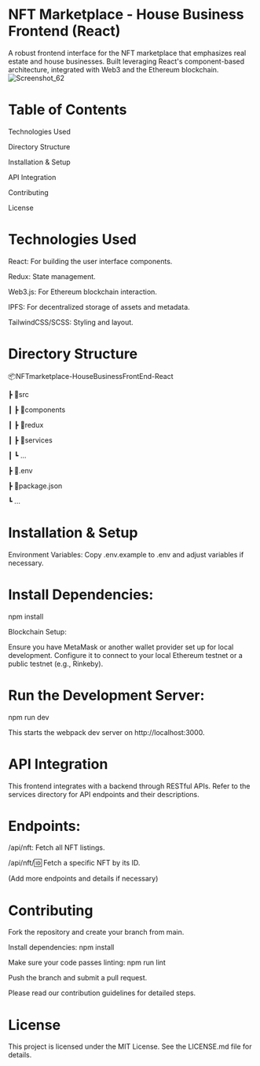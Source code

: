 # NFT Marketplace - House Business Frontend (React)
A robust frontend interface for the NFT marketplace that emphasizes real estate and house businesses. Built leveraging React's component-based architecture, integrated with Web3 and the Ethereum blockchain.
![Screenshot_62](https://github.com/garrycolman/NFT.marketplace.react.frontend./assets/135847597/613d029d-8f43-4c6e-9766-488d5b29b07d)

# Table of Contents

Technologies Used

Directory Structure

Installation & Setup

API Integration

Contributing

License

# Technologies Used
React: For building the user interface components.

Redux: State management.

Web3.js: For Ethereum blockchain interaction.

IPFS: For decentralized storage of assets and metadata.

TailwindCSS/SCSS: Styling and layout.

# Directory Structure
📦NFTmarketplace-HouseBusinessFrontEnd-React

 ┣ 📂src
 
 ┃ ┣ 📂components

 ┃ ┣ 📂redux
 
 ┃ ┣ 📂services
 
 ┃ ┗ ...
 
 ┣ 📜.env
 
 ┣ 📜package.json
 
 ┗ ...

# Installation & Setup
Environment Variables: Copy .env.example to .env and adjust variables if necessary.

# Install Dependencies:

npm install

Blockchain Setup:

Ensure you have MetaMask or another wallet provider set up for local development. Configure it to connect to your local Ethereum testnet or a public testnet (e.g., Rinkeby).

# Run the Development Server:

npm run dev

This starts the webpack dev server on http://localhost:3000.

# API Integration
This frontend integrates with a backend through RESTful APIs. Refer to the services directory for API endpoints and their descriptions.

# Endpoints:

/api/nft: Fetch all NFT listings.

/api/nft/:id: Fetch a specific NFT by its ID.

(Add more endpoints and details if necessary)

# Contributing

Fork the repository and create your branch from main.

Install dependencies: npm install

Make sure your code passes linting: npm run lint

Push the branch and submit a pull request.

Please read our contribution guidelines for detailed steps.

# License

This project is licensed under the MIT License. See the LICENSE.md file for details.

